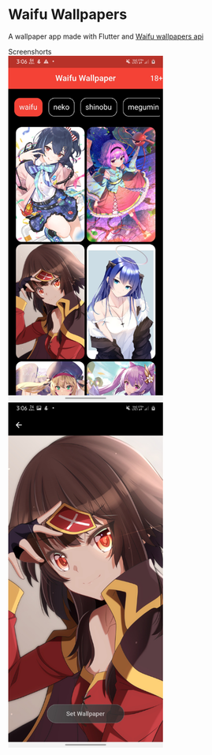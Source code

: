 # Waifu Wallpapers

A wallpaper app made with Flutter and [Waifu wallpapers api](https://api.waifu.pics)

Screenshorts
<br>
<img src="screenshots/home.jpg" height = 700/>
<img src="screenshots/page.jpg" height = 700/>
